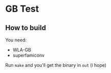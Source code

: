 # GB Test

## How to build

You need:
* WLA-GB
* superfamiconv

Run ``make`` and you'll get the binary in ``out`` (i hope)
